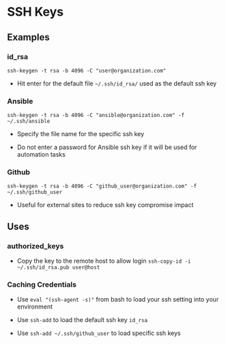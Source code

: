 # SSH Keys

## Examples

### id_rsa

`ssh-keygen -t rsa -b 4096 -C "user@organization.com"`

* Hit enter for the default file `~/.ssh/id_rsa/` used as the default ssh key

### Ansible

`ssh-keygen -t rsa -b 4096 -C "ansible@organization.com" -f ~/.ssh/ansible`

* Specify the file name for the specific ssh key

* Do not enter a password for Ansible ssh key if it will be used for automation tasks

### Github

`ssh-keygen -t rsa -b 4096 -C "github_user@organization.com" -f ~/.ssh/github_user`

* Useful for external sites to reduce ssh key compromise impact

## Uses

### authorized_keys

* Copy the key to the remote host to allow login `ssh-copy-id -i ~/.ssh/id_rsa.pub user@host`

### Caching Credentials

* Use `eval "(ssh-agent -s)"` from bash to load your ssh setting into your environment

* Use `ssh-add` to load the default ssh key `id_rsa`

* Use `ssh-add ~/.ssh/github_user` to load specific ssh keys